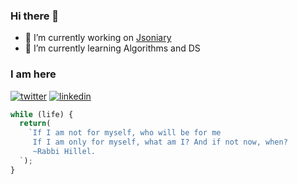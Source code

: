 ### Hi there 👋

- 🔭 I’m currently working on [Jsoniary](http://jsoniary.io)
- 🌱 I’m currently learning Algorithms and DS

### I am here

[![twitter](https://img.icons8.com/fluent/48/000000/twitter.png)][1] [![linkedin](https://img.icons8.com/fluent/48/000000/linkedin.png)][2]

[1]: https://twitter.com/thesunilbagde
[2]: https://www.linkedin.com/in/im-sunil/


```javascript
while (life) {
  return(
    `If I am not for myself, who will be for me
     If I am only for myself, what am I? And if not now, when?
     ~Rabbi Hillel.
  `);
}
```
